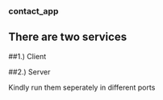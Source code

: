 ### contact_app

## There are two services 

##1.) Client

##2.) Server

Kindly run them seperately in different ports

